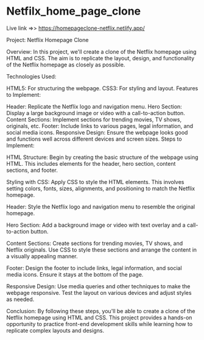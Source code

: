# Netfilx_home_page_clone

Live link =>> https://homepageclone-netflix.netlify.app/


Project: Netflix Homepage Clone

Overview:
In this project, we'll create a clone of the Netflix homepage using HTML and CSS. The aim is to replicate the layout, design, and functionality of the Netflix homepage as closely as possible.

Technologies Used:

HTML5: For structuring the webpage.
CSS3: For styling and layout.
Features to Implement:

Header: Replicate the Netflix logo and navigation menu.
Hero Section: Display a large background image or video with a call-to-action button.
Content Sections: Implement sections for trending movies, TV shows, originals, etc.
Footer: Include links to various pages, legal information, and social media icons.
Responsive Design: Ensure the webpage looks good and functions well across different devices and screen sizes.
Steps to Implement:

HTML Structure: Begin by creating the basic structure of the webpage using HTML. This includes elements for the header, hero section, content sections, and footer.

Styling with CSS: Apply CSS to style the HTML elements. This involves setting colors, fonts, sizes, alignments, and positioning to match the Netflix homepage.

Header: Style the Netflix logo and navigation menu to resemble the original homepage.

Hero Section: Add a background image or video with text overlay and a call-to-action button.

Content Sections: Create sections for trending movies, TV shows, and Netflix originals. Use CSS to style these sections and arrange the content in a visually appealing manner.

Footer: Design the footer to include links, legal information, and social media icons. Ensure it stays at the bottom of the page.

Responsive Design: Use media queries and other techniques to make the webpage responsive. Test the layout on various devices and adjust styles as needed.

Conclusion:
By following these steps, you'll be able to create a clone of the Netflix homepage using HTML and CSS. This project provides a hands-on opportunity to practice front-end development skills while learning how to replicate complex layouts and designs.
